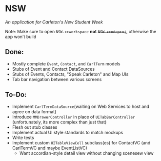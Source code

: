 NSW
===
*An application for Carleton's New Student Week*

Note: Make sure to open ```NSW.xcworkspace``` **not** ~~```NSW.xcodeproj```~~, otherwise the app won't build

Done:
---
- Mostly complete ```Event```, ```Contact```, and ```CarlTerm``` models
- Stubs of Event and Contact DataSources
- Stubs of Events, Contacts, "Speak Carleton" and Map UIs
- Tab bar navigation between various screens

To-Do:
---
- Implement ```CarlTermDataSource```(waiting on Web Services to host and agree on data format)
- Introduce ```MMDrawerController``` in place of ```UITabBarController``` (unfortunately, its more complex than just that)
- Flesh out stub classes
- Implement actual UI style standards to match mockups
- Write tests
- Implement custom ```UITableViewCell``` subclass(es) for ContactVC (and CarlTermVC and maybe EventListVC)
  - Want accordian-style detail view without changing scenesew view
